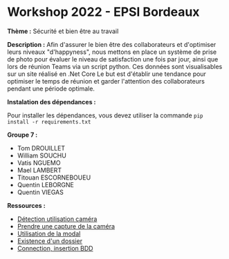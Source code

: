 # __Workshop 2022 - EPSI Bordeaux__

__Thème :__ Sécurité et bien être au travail

__Description :__ Afin d'assurer  le bien être des collaborateurs et d'optimiser leurs niveaux "d'happyness", nous mettons en place un système de prise de photo pour évaluer le niveau de satisfaction une fois par jour, ainsi que lors de réunion Teams via un script python.  Ces données sont visualisables sur un site réalisé en .Net Core 
Le but est d'établir une tendance pour optimiser le temps de réunion et garder l'attention des collaborateurs pendant une période optimale.


__Instalation des dépendances :__ 

Pour installer les dépendances, vous devez utiliser la commande ```pip install -r requirements.txt```


__Groupe 7 :__
* Tom DROUILLET
* William SOUCHU
* Vatis NGUEMO
* Mael LAMBERT
* Titouan ESCORNEBOUEU
* Quentin LEBORGNE
* Quentin VIEGAS

__Ressources :__


* [Détection utilisation caméra](https://stackoverflow.com/questions/72907515/winreg-python-know-which-webcam-is-being-used)
* [Prendre une capture de la caméra](https://pypi.org/project/ecapture/)
* [Utilisation de la modal](https://www.youtube.com/watch?v=7djjMC7ztUY&ab_channel=AsimCode)
* [Existence d'un dossier](https://www.geeksforgeeks.org/python-os-makedirs-method/)
* [Connection, insertion BDD](https://www.postgresqltutorial.com/postgresql-python/insert/) 